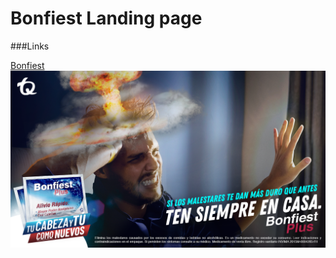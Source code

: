 
# Bonfiest Landing page

###Links

[Bonfiest](http://www.bonfiest.com/)
![](media/img/Banner_Bonfiest_Bomba.png)
